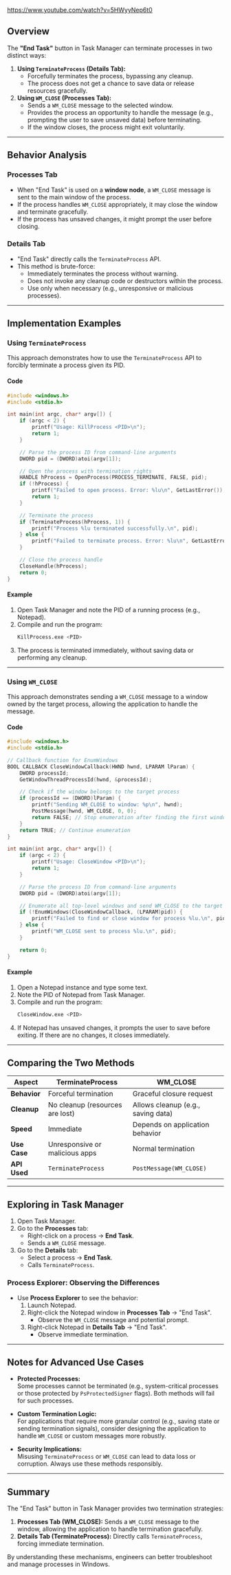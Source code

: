 https://www.youtube.com/watch?v=5HWyyNep6t0
## Overview

The **"End Task"** button in Task Manager can terminate processes in two distinct ways:
1. **Using `TerminateProcess` (Details Tab):**
   - Forcefully terminates the process, bypassing any cleanup.
   - The process does not get a chance to save data or release resources gracefully.
2. **Using `WM_CLOSE` (Processes Tab):**
   - Sends a `WM_CLOSE` message to the selected window.
   - Provides the process an opportunity to handle the message (e.g., prompting the user to save unsaved data) before terminating.
   - If the window closes, the process might exit voluntarily.

---
## Behavior Analysis
### Processes Tab
- When "End Task" is used on a **window node**, a `WM_CLOSE` message is sent to the main window of the process.
- If the process handles `WM_CLOSE` appropriately, it may close the window and terminate gracefully.
- If the process has unsaved changes, it might prompt the user before closing.
### Details Tab
- "End Task" directly calls the `TerminateProcess` API.
- This method is brute-force:
  - Immediately terminates the process without warning.
  - Does not invoke any cleanup code or destructors within the process.
  - Use only when necessary (e.g., unresponsive or malicious processes).

---
## Implementation Examples

### Using `TerminateProcess`

This approach demonstrates how to use the `TerminateProcess` API to forcibly terminate a process given its PID.

#### Code

```cpp
#include <windows.h>
#include <stdio.h>

int main(int argc, char* argv[]) {
    if (argc < 2) {
        printf("Usage: KillProcess <PID>\n");
        return 1;
    }

    // Parse the process ID from command-line arguments
    DWORD pid = (DWORD)atoi(argv[1]);

    // Open the process with termination rights
    HANDLE hProcess = OpenProcess(PROCESS_TERMINATE, FALSE, pid);
    if (!hProcess) {
        printf("Failed to open process. Error: %lu\n", GetLastError());
        return 1;
    }

    // Terminate the process
    if (TerminateProcess(hProcess, 1)) {
        printf("Process %lu terminated successfully.\n", pid);
    } else {
        printf("Failed to terminate process. Error: %lu\n", GetLastError());
    }

    // Close the process handle
    CloseHandle(hProcess);
    return 0;
}
```

#### Example

1. Open Task Manager and note the PID of a running process (e.g., Notepad).
2. Compile and run the program:
   ```bash
   KillProcess.exe <PID>
   ```
3. The process is terminated immediately, without saving data or performing any cleanup.

---

### Using `WM_CLOSE`

This approach demonstrates sending a `WM_CLOSE` message to a window owned by the target process, allowing the application to handle the message.

#### Code

```cpp
#include <windows.h>
#include <stdio.h>

// Callback function for EnumWindows
BOOL CALLBACK CloseWindowCallback(HWND hwnd, LPARAM lParam) {
    DWORD processId;
    GetWindowThreadProcessId(hwnd, &processId);

    // Check if the window belongs to the target process
    if (processId == (DWORD)lParam) {
        printf("Sending WM_CLOSE to window: %p\n", hwnd);
        PostMessage(hwnd, WM_CLOSE, 0, 0);
        return FALSE; // Stop enumeration after finding the first window
    }
    return TRUE; // Continue enumeration
}

int main(int argc, char* argv[]) {
    if (argc < 2) {
        printf("Usage: CloseWindow <PID>\n");
        return 1;
    }

    // Parse the process ID from command-line arguments
    DWORD pid = (DWORD)atoi(argv[1]);

    // Enumerate all top-level windows and send WM_CLOSE to the target window
    if (!EnumWindows(CloseWindowCallback, (LPARAM)pid)) {
        printf("Failed to find or close window for process %lu.\n", pid);
    } else {
        printf("WM_CLOSE sent to process %lu.\n", pid);
    }

    return 0;
}
```

#### Example

1. Open a Notepad instance and type some text.
2. Note the PID of Notepad from Task Manager.
3. Compile and run the program:
   ```bash
   CloseWindow.exe <PID>
   ```
4. If Notepad has unsaved changes, it prompts the user to save before exiting. If there are no changes, it closes immediately.

---

## Comparing the Two Methods

| **Aspect**           | **TerminateProcess**              | **WM_CLOSE**                      |
|-----------------------|------------------------------------|------------------------------------|
| **Behavior**          | Forceful termination             | Graceful closure request          |
| **Cleanup**           | No cleanup (resources are lost)  | Allows cleanup (e.g., saving data)|
| **Speed**             | Immediate                        | Depends on application behavior   |
| **Use Case**          | Unresponsive or malicious apps   | Normal termination                |
| **API Used**          | `TerminateProcess`               | `PostMessage(WM_CLOSE)`           |

---

## Exploring in Task Manager

1. Open Task Manager.
2. Go to the **Processes** tab:
   - Right-click on a process → **End Task**.
   - Sends a `WM_CLOSE` message.
3. Go to the **Details** tab:
   - Select a process → **End Task**.
   - Calls `TerminateProcess`.

### Process Explorer: Observing the Differences
- Use **Process Explorer** to see the behavior:
  1. Launch Notepad.
  2. Right-click the Notepad window in **Processes Tab** → "End Task".
     - Observe the `WM_CLOSE` message and potential prompt.
  3. Right-click Notepad in **Details Tab** → "End Task".
     - Observe immediate termination.

---

## Notes for Advanced Use Cases

- **Protected Processes:**  
  Some processes cannot be terminated (e.g., system-critical processes or those protected by `PsProtectedSigner` flags). Both methods will fail for such processes.

- **Custom Termination Logic:**  
  For applications that require more granular control (e.g., saving state or sending termination signals), consider designing the application to handle `WM_CLOSE` or custom messages more robustly.

- **Security Implications:**  
  Misusing `TerminateProcess` or `WM_CLOSE` can lead to data loss or corruption. Always use these methods responsibly.

---

## Summary

The "End Task" button in Task Manager provides two termination strategies:

1. **Processes Tab (WM_CLOSE):** Sends a `WM_CLOSE` message to the window, allowing the application to handle termination gracefully.
2. **Details Tab (TerminateProcess):** Directly calls `TerminateProcess`, forcing immediate termination.

By understanding these mechanisms, engineers can better troubleshoot and manage processes in Windows.
```